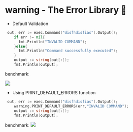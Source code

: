 # warning - The Error Library :bug:

- Default Validation

```go
 out, err := exec.Command("disfhdisfias").Output();
    if err != nil{
      fmt.Println("INVALID COMMAND");
    }else{
      fmt.Println("Command successfully executed");
    }
	output := string(out[:]);
	fmt.Println(output);
```

benchmark:

<img src="https://github.com/theGOURL/warning/blob/main/images/BASIC_ERROR.png?raw=true" />

- Using PRINT_DEFAULT_ERRORS function

```go
 out, err := exec.Command("disfhdisfias").Output();
    warning.PRINT_DEFAULT_ERRORS(err,"INVALID COMMAND");
	output := string(out[:]);
	fmt.Println(output);
```
benchmark:
<img src="https://github.com/theGOURL/warning/blob/main/images/PRINT_DEFAULT_ERRORS.png?raw=true" />
